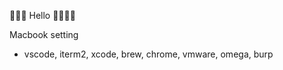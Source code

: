 🌱🌱🌱 Hello 🌱🌱🌱🌱 
  
  
Macbook setting  
- vscode, iterm2, xcode, brew, chrome, vmware, omega, burp


  
<!---
soovwv/soovwv is a ✨ special ✨ repository because its `README.md` (this file) appears on your GitHub profile.
You can click the Preview link to take a look at your changes.
--->
